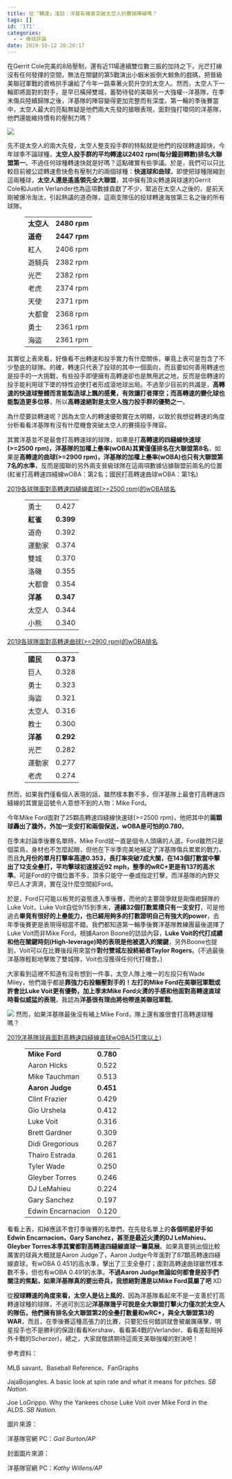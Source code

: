 ```yaml
---
title: 從「轉速」淺談：洋基有機會突破太空人的賽揚陣線嗎？
tags: []
id: '171'
categories:
  - - 棒球評論
date: 2019-10-12 20:20:17
---
```


在Gerrit Cole完美的8局壓制，還有近11場連續雙位數三振的加持之下，光芒打線沒有任何發揮的空間，無法在關鍵的第5戰演出小蝦米扳倒大鯨魚的戲碼，把晉級美聯冠軍戰的資格拱手讓給了今年一路乘著火箭升空的太空人。然而，太空人下一輪即將面對的對手，是早已橫掃雙城，蓄勢待發的美聯另一大強權--洋基隊，在季末傷兵陸續歸隊之後，洋基隊的陣容變得更加完整而有深度。第一輪的季後賽當中，太空人最大的亮點無疑是他們兩大先發的搶眼表現，面對強打環伺的洋基隊，他們還能維持慣有的壓制力嗎？

![](https://i.imgur.com/hHmHpYk.jpg)

<!-- more -->

先不提太空人的兩大先發，太空人整支投手群的特點就是他們的投球轉速超快，今年球季不論球種，**太空人投手群的平均轉速以2402 rpm(每分鐘迴轉數)排名大聯盟第一**。不過任何球種轉速快就是好嗎？這點確實有些爭議。於是，我們可以只比較目前被公認轉速愈快愈有壓制力的兩個球種：**快速球和曲球**，即使把球種限縮到這兩種球，**太空人還是遙遙領先全大聯盟**，其中擁有頂尖轉速與球速的Gerrit Cole和Justin Verlander也為這項數據貢獻了不少，緊追在太空人之後的，是前天剛被爆冷淘汰，引起熱議的道奇隊，這兩支隊伍的投球轉速海放第三名之後的所有球隊。

<figure class="wp-block-table"><table><tbody><tr><td><strong>太空人</strong></td><td><strong>2480 rpm</strong></td></tr><tr><td><strong>道奇</strong></td><td><strong>2447 rpm</strong></td></tr><tr><td>紅人</td><td>2406 rpm</td></tr><tr><td>遊騎兵</td><td>2382 rpm</td></tr><tr><td>光芒</td><td>2382 rpm</td></tr><tr><td>老虎</td><td>2374 rpm</td></tr><tr><td>天使</td><td>2371 rpm</td></tr><tr><td>大都會</td><td>2368 rpm</td></tr><tr><td>勇士</td><td>2361 rpm</td></tr><tr><td>海盜</td><td>2361 rpm</td></tr></tbody></table></figure>

其實從上表來看，好像看不出轉速和投手實力有什麼關係，畢竟上表可是包含了不少墊底的球隊。的確，轉速只代表了投球的其中一個面向，而且要如何善用轉速也是投手的一大挑戰，有些投手即便擁有高轉速卻也是無用武之地，反而是低轉速的投手能利用球下墜的特性迫使打者形成滾地球出局。不過至少目前的共識是，**高轉速的快速球整體而言能製造球上飄的感覺，有效讓打者揮空；而高轉速的變化球也能製造更多位移**，所以**高轉速絕對是太空人強力投手群的優勢之一**。

為什麼要談轉速呢？因為太空人的轉速優勢實在太明顯，以致於我想從轉速的角度分析看看洋基隊有沒有什麼機會突破太空人的賽揚投手陣容。

其實洋基並不是最會打高轉速球的球隊，如果是打**高轉速的四縫線快速球(>=2500 rpm)，洋基隊的加權上壘率(wOBA)其實僅僅排名在大聯盟第8名**，如果是**高轉速的曲球(>=2900 rpm)，洋基隊的加權上壘率(wOBA)也只有大聯盟第7名的水準**，反而是國聯的另外兩支晉級球隊在這兩項數據佔據聯盟前兩名的位置(紅雀打高轉速四縫線wOBA：第2名；國民打高轉速曲球wOBA：第1名)

<ins>2019各球隊面對高轉速四縫線直球(>=2500 rpm)的wOBA排名</ins>

<figure class="wp-block-table"><table><tbody><tr><td>勇士</td><td>0.427</td></tr><tr><td><strong>紅雀</strong></td><td><strong>0.399</strong></td></tr><tr><td>道奇</td><td>0.392</td></tr><tr><td>運動家</td><td>0.374</td></tr><tr><td>雙城</td><td>0.370</td></tr><tr><td>洛磯</td><td>0.355</td></tr><tr><td>大都會</td><td>0.354</td></tr><tr><td><strong>洋基</strong></td><td><strong>0.347</strong></td></tr><tr><td>太空人</td><td>0.344</td></tr><tr><td>小熊</td><td>0.340</td></tr></tbody></table></figure>

<ins>2019各球隊面對高轉速曲球(>=2900 rpm)的wOBA排名</ins>

<figure class="wp-block-table"><table><tbody><tr><td><strong>國民</strong></td><td><strong>0.373</strong></td></tr><tr><td>巨人</td><td>0.328</td></tr><tr><td>勇士</td><td>0.323</td></tr><tr><td>海盜</td><td>0.321</td></tr><tr><td>太空人</td><td>0.316</td></tr><tr><td>教士</td><td>0.300</td></tr><tr><td><strong>洋基</strong></td><td><strong>0.292</strong></td></tr><tr><td>光芒</td><td>0.282</td></tr><tr><td>運動家</td><td>0.277</td></tr><tr><td>老虎</td><td>0.274</td></tr></tbody></table></figure>

然而，如果我們僅看個人表現的話，雖然樣本數不多，但洋基隊上最會打高轉速四縫線的其實是這號令人意想不到的人物：Mike Ford。

今年Mike Ford面對了25顆高轉速四縫線快速球(>=2500 rpm)，他把其中的**兩顆球轟出了牆外，外加一支安打和兩個保送，wOBA是可怕的0.780**。

在季末討論季後賽名單時，Mike Ford就一直是個令人頭痛的人選，Ford雖然只是個菜鳥，身材也不怎麼起眼，但他在下半季完美地補足了洋基隊傷兵累累的戰力，而且**九月份的單月打擊率高達0.353，長打率突破7成大關，在143個打數當中擊出了12支全壘打，平均擊球初速接近92 mph，整季的wRC+更是有137的高水準**。可是Ford的守備位置不多，頂多只能守一壘或指定打擊，而洋基隊的內野又早已人才濟濟，實在沒什麼空間給Ford。

於是，Ford只可能以板凳的姿態進入季後賽，而他的主要競爭就是剛傷癒歸隊的Luke Voit，Luke Voit自從9/15到季末，**連續32個打數累積只有一支安打**，可是他過去**畢竟有很好的上壘能力，也已經用夠多的打數證明自己有強大的power**，去年季後賽更是表現得相當不錯。我們都知道第一輪季後賽洋基隊教練團最後選擇了Luke Voit而非Mike Ford，根據Aaron Boone的訪談內容，**Luke Voit的代打成績和他在關鍵時刻(High-leverage)時的表現是他被選入的關鍵**，另外Boone也提到，Voit可以在比賽後段用來當作**對付雙城左投終結者Taylor Rogers**。(不過最後洋基隊輕鬆地擊敗了雙城隊，Voit也沒獲得任何代打機會。)

大家看到這裡不知道有沒有想到一件事，太空人隊上唯一的左投只有Wade Miley，他們幾乎都是**靠強力右投輾壓對手的！左打的Mike Ford在美聯冠軍戰或許會比Luke Voit更有優勢，加上季末Mike Ford火燙的手感和他面對高轉速直球時看似威猛的表現**，我認為**洋基很有理由將他帶進美聯冠軍戰**。

![](https://i.imgur.com/QfjPOV0.jpg)
然而，如果洋基隊最後沒有補上Mike Ford，隊上還有誰很會打高轉速球種嗎？

<ins>2019洋基隊球員面對高轉速四縫線直球wOBA(5打席以上)</ins>

<figure class="wp-block-table is-style-regular"><table><tbody><tr><td><strong>Mike Ford</strong></td><td><strong>0.780</strong></td></tr><tr><td>Aaron Hicks</td><td>0.522</td></tr><tr><td>Mike Tauchman</td><td>0.513</td></tr><tr><td><strong>Aaron Judge</strong></td><td><strong>0.451</strong></td></tr><tr><td>Clint Frazier</td><td>0.429</td></tr><tr><td>Gio Urshela</td><td>0.412</td></tr><tr><td>Luke Voit</td><td>0.316</td></tr><tr><td>Brett Gardner</td><td>0.309</td></tr><tr><td>Didi Gregorious</td><td>0.267</td></tr><tr><td>Thairo Estrada</td><td>0.261</td></tr><tr><td>Tyler Wade</td><td>0.250</td></tr><tr><td>Gleyber Torres</td><td>0.246</td></tr><tr><td>DJ LeMahieu</td><td>0.224</td></tr><tr><td>Gary Sanchez</td><td>0.197</td></tr><tr><td>Edwin Encarnacion</td><td>0.120</td></tr></tbody></table></figure>

看看上表，扣掉應該不會打季後賽的名單們，在先發名單上的**各個明星好手如Edwin Encarnacion、Gary Sanchez，甚至是最近火燙的DJ LeMahieu、Gleyber Torres本季其實都對高轉速四縫線直球一籌莫展**。如果真要挑出個比較厲害的球員大概就是Aaron Judge了，Aaron Judge今年面對了87顆高轉速四縫線直球，有wOBA 0.451的高水準，擊出了三支全壘打；面對高轉速曲球雖然樣本數不多，但也有wOBA 0.491的水準。**不過Aaron Judge無論如何都會是投手們關注的焦點，如果洋基隊真的要出奇兵，我想絕對還是以Mike Ford莫屬了吧** XD

從**投球轉速的角度來看，太空人是佔上風的**，因為洋基隊看起來不是一支善於打高轉速球種的球隊，不過可別忘記**洋基隊幾乎可說是全大聯盟打擊火力僅次於太空人的隊伍，他們擁有排名全大聯盟第2的全壘打數量和wRC+，與全大聯盟第3的WAR**，而且，在季後賽這種高張力的比賽，只要犯任何錯誤就會被嚴厲痛擊，明星投手也不是勝利的保證(看看Kershaw、看看第4戰的Verlander、看看差點賠掉外卡戰的Scherzer)，總之，大家就敬請期待這兩支美聯強權的對決吧！

參考資料：

MLB savant、Baseball Reference、FanGraphs

JajaBojangles. A basic look at spin rate and what it means for pitches. _SB Nation_.

Joe LoGrippo. Why the Yankees chose Luke Voit over Mike Ford in the ALDS. _SB Nation._

圖片來源：

洋基隊官網 PC：_Gail Burton/AP_

封面圖片來源：

洋基隊官網 PC：_Kathy Willens/AP_